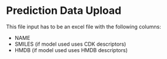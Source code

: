 # Prediction Data Upload

This file input has to be an excel file with the following columns: 

- NAME
- SMILES (if model used uses CDK descriptors) 
- HMDB (if model used uses HMDB descriptors)